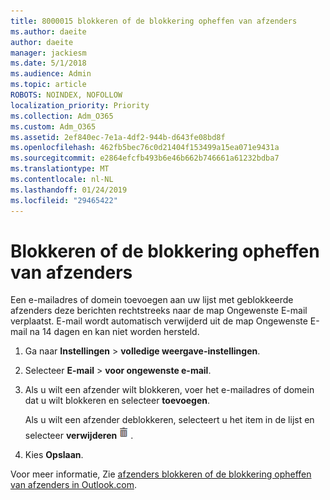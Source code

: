 ```yaml
---
title: 8000015 blokkeren of de blokkering opheffen van afzenders
ms.author: daeite
author: daeite
manager: jackiesm
ms.date: 5/1/2018
ms.audience: Admin
ms.topic: article
ROBOTS: NOINDEX, NOFOLLOW
localization_priority: Priority
ms.collection: Adm_O365
ms.custom: Adm_O365
ms.assetid: 2ef840ec-7e1a-4df2-944b-d643fe08bd8f
ms.openlocfilehash: 462fb5bec76c0d21404f153499a15ea071e9431a
ms.sourcegitcommit: e2864efcfb493b6e46b662b746661a61232bdba7
ms.translationtype: MT
ms.contentlocale: nl-NL
ms.lasthandoff: 01/24/2019
ms.locfileid: "29465422"
---
```

# <a name="block-or-unblock-senders"></a>Blokkeren of de blokkering opheffen van afzenders

Een e-mailadres of domein toevoegen aan uw lijst met geblokkeerde afzenders deze berichten rechtstreeks naar de map Ongewenste E-mail verplaatst. E-mail wordt automatisch verwijderd uit de map Ongewenste E-mail na 14 dagen en kan niet worden hersteld.
  
1. Ga naar **Instellingen** \> **volledige weergave-instellingen**. 
    
2. Selecteer **E-mail** \> **voor ongewenste e-mail**. 
    
3. Als u wilt een afzender wilt blokkeren, voer het e-mailadres of domein dat u wilt blokkeren en selecteer **toevoegen**. 
    
    Als u wilt een afzender deblokkeren, selecteert u het item in de lijst en selecteer **verwijderen**![verwijderen](media/deb47846-8483-4f9d-813a-fc8fe288b583.png).
    
4. Kies **Opslaan**. 
    
Voor meer informatie, Zie [afzenders blokkeren of de blokkering opheffen van afzenders in Outlook.com](https://go.microsoft.com/fwlink/p/?linkid=873133).
  

